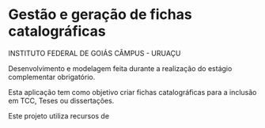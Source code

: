 # Gestão e geração de fichas catalográficas

INSTITUTO FEDERAL DE GOIÁS CÂMPUS - URUAÇU

Desenvolvimento e modelagem feita durante a realização do estágio complementar obrigatório.

Esta aplicação tem como objetivo criar fichas catalográficas para a inclusão em TCC, Teses ou dissertações.

Este projeto utiliza recursos de
